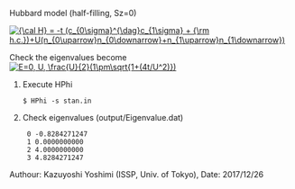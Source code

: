 Hubbard model (half-filling, Sz=0)

<a href="https://www.codecogs.com/eqnedit.php?latex={\cal&space;H}&space;=&space;-t&space;(c_{0\sigma}^{\dag}c_{1\sigma}&space;&plus;&space;{\rm&space;h.c.})&plus;U(n_{0\uparrow}n_{0\downarrow}&plus;n_{1\uparrow}n_{1\downarrow})" target="_blank"><img src="https://latex.codecogs.com/gif.latex?{\cal&space;H}&space;=&space;-t&space;(c_{0\sigma}^{\dag}c_{1\sigma}&space;&plus;&space;{\rm&space;h.c.})&plus;U(n_{0\uparrow}n_{0\downarrow}&plus;n_{1\uparrow}n_{1\downarrow})" title="{\cal H} = -t (c_{0\sigma}^{\dag}c_{1\sigma} + {\rm h.c.})+U(n_{0\uparrow}n_{0\downarrow}+n_{1\uparrow}n_{1\downarrow})" /></a></a>


Check the eigenvalues become 
<a href="https://www.codecogs.com/eqnedit.php?latex=E=0,&space;U,&space;\frac{U}{2}(1\pm\sqrt{1&plus;(4t/U^2)})" target="_blank"><img src="https://latex.codecogs.com/gif.latex?E=0,&space;U,&space;\frac{U}{2}(1\pm\sqrt{1&plus;(4t/U^2)})" title="E=0, U, \frac{U}{2}(1\pm\sqrt{1+(4t/U^2)})" /></a>


1. Execute HPhi 


    ``` 
    $ HPhi -s stan.in
    ```


2. Check eigenvalues (output/Eigenvalue.dat)


    ```
     0 -0.8284271247
     1 0.0000000000
     2 4.0000000000
     3 4.8284271247
    ```
    
Authour: Kazuyoshi Yoshimi (ISSP, Univ. of Tokyo), Date: 2017/12/26
